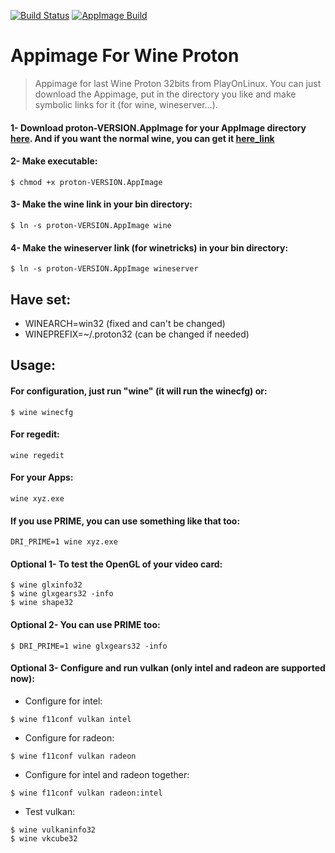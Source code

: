 [![Build Status](https://travis-ci.com/ferion11/Proton_Appimage.svg?branch=master)](https://travis-ci.com/ferion11/Proton_Appimage) [![AppImage Build](https://img.shields.io/badge/AppImage-build-blue)](https://github.com/ferion11/Proton_Appimage/releases)

# Appimage For Wine Proton

>  Appimage for last Wine Proton 32bits from PlayOnLinux. You can just download the Appimage, put in the directory you like and make symbolic links for it (for wine, wineserver...).

####  1- Download proton-VERSION.AppImage for your AppImage directory [here][PROTON_release_continuous]. And if you want the normal wine, you can get it [here_link][WINE_normal]
####  2- Make executable:
```
$ chmod +x proton-VERSION.AppImage
```
####  3- Make the wine link in your bin directory:
```
$ ln -s proton-VERSION.AppImage wine
```
####  4- Make the wineserver link (for winetricks) in your bin directory:
```
$ ln -s proton-VERSION.AppImage wineserver
```

##  Have set:
- WINEARCH=win32 (fixed and can't be changed)
- WINEPREFIX=~/.proton32 (can be changed if needed)

##  Usage:
####  For configuration, just run "wine" (it will run the winecfg) or:
```
$ wine winecfg
```
####  For regedit:
```
wine regedit
```
####  For your Apps:
```
wine xyz.exe
```
####  If you use PRIME, you can use something like that too:
```
DRI_PRIME=1 wine xyz.exe
```
####  Optional 1- To test the OpenGL of your video card:
```
$ wine glxinfo32
$ wine glxgears32 -info
$ wine shape32
```
####  Optional 2- You can use PRIME too:
```
$ DRI_PRIME=1 wine glxgears32 -info
```
####  Optional 3- Configure and run vulkan (only intel and radeon are supported now):
- Configure for intel:
```
$ wine f11conf vulkan intel
```
-  Configure for radeon:
```
$ wine f11conf vulkan radeon
```
-  Configure for intel and radeon together:
```
$ wine f11conf vulkan radeon:intel
```
-  Test vulkan:
```
$ wine vulkaninfo32
$ wine vkcube32
```

[PROTON_release_continuous]: https://github.com/ferion11/Proton_Appimage/releases/tag/continuous "here"
[WINE_normal]: https://github.com/ferion11/Wine_Appimage "here_link"
 